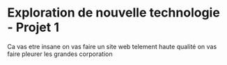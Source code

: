 # Exploration de nouvelle technologie - Projet 1

Ca vas etre insane on vas faire un site web telement haute qualité on vas faire pleurer les grandes corporation
